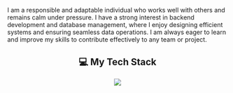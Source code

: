 I am a responsible and adaptable individual who works well with others and remains calm under pressure. I have a strong interest in backend development and database management, where I enjoy designing efficient systems and ensuring seamless data operations. I am always eager to learn and improve my skills to contribute effectively to any team or project.

<!---
kaklamaru/kaklamaru is a ✨ special ✨ repository because its `README.md` (this file) appears on your GitHub profile.
You can click the Preview link to take a look at your changes.
--->
<div align="center">
  <h2>💻 My Tech Stack</h2>
</div>

<p align="center">
  <a href="https://skillicons.dev">
    <img src="https://skillicons.dev/icons?i=go,c,py,html,css,tailwind,js,java,react,express,nodejs,postgres,postman,docker,flutter,mysql" />
  </a>
</p>
